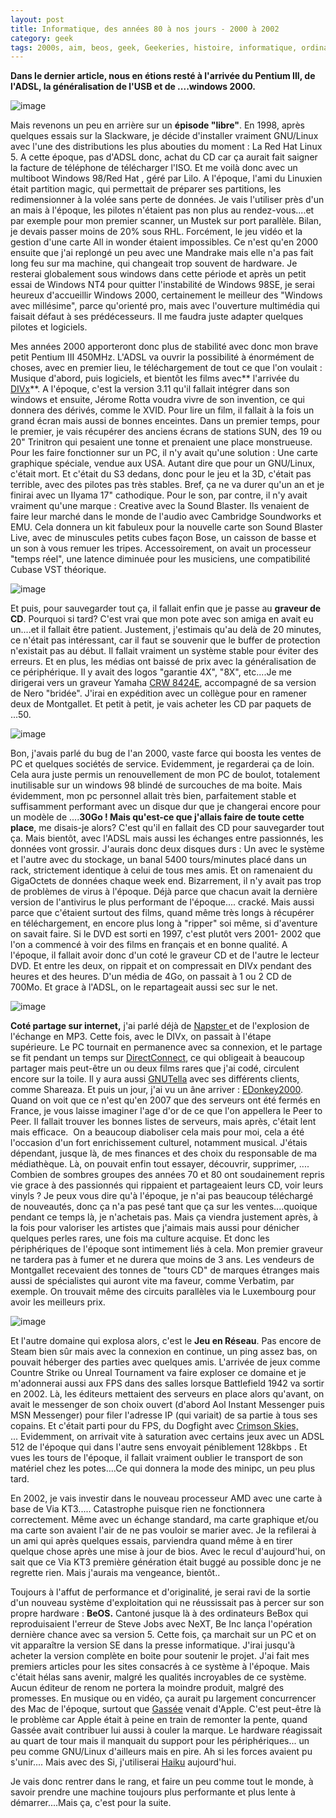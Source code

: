 ```yaml
---
layout: post
title: Informatique, des années 80 à nos jours - 2000 à 2002
category: geek
tags: 2000s, aim, beos, geek, Geekeries, histoire, informatique, ordinateur, retrogaming
---
```

**Dans le dernier article, nous en étions resté à l'arrivée du Pentium III, de l'ADSL, la généralisation de l'USB et de ....windows 2000.**

![image](https://filedn.eu/llqi9IBxlYouGRXYG2xlROb/img/2017/redhat5.jpg)

Mais revenons un peu en arrière sur un **épisode "libre"**. En 1998, après quelques essais sur la Slackware, je décide d'installer vraiment GNU/Linux avec l'une des distributions les plus abouties du moment : La Red Hat Linux 5. A cette époque, pas d'ADSL donc, achat du CD car ça aurait fait saigner la facture de téléphone de télécharger l'ISO. Et me voilà donc avec un multiboot Windows 98/Red Hat , géré par Lilo. A l'époque, l'ami du Linuxien était partition magic, qui permettait de préparer ses partitions, les redimensionner à la volée sans perte de données. Je vais l'utiliser près d'un an mais à l'époque, les pilotes n'étaient pas non plus au rendez-vous....et par exemple pour mon premier scanner, un Mustek sur port parallèle. Bilan, je devais passer moins de 20% sous RHL. Forcément, le jeu vidéo et la gestion d'une carte All in wonder étaient impossibles. Ce n'est qu'en 2000 ensuite que j'ai replongé un peu avec une Mandrake mais elle n'a pas fait long feu sur ma machine, qui changeait trop souvent de hardware. Je resterai globalement sous windows dans cette période et après un petit essai de Windows NT4 pour quitter l'instabilité de Windows 98SE, je serai heureux d'accueillir Windows 2000, certainement le meilleur des "Windows avec millésime", parce qu'orienté pro, mais avec l'ouverture multimédia qui faisait défaut à ses prédécesseurs. Il me faudra juste adapter quelques pilotes et logiciels.

Mes années 2000 apporteront donc plus de stabilité avec donc mon brave petit Pentium III 450MHz. L'ADSL va ouvrir la possibilité à énormément de choses, avec en premier lieu, le téléchargement de tout ce que l'on voulait : Musique d'abord, puis logiciels, et bientôt les films avec** l'arrivée du <a href="https://fr.wikipedia.org/wiki/DivX">DIVx</a>**. A l'époque, c'est la version 3.11 qu'il fallait intégrer dans son windows et ensuite, Jérome Rotta voudra vivre de son invention, ce qui donnera des dérivés, comme le XVID. Pour lire un film, il fallait à la fois un grand écran mais aussi de bonnes enceintes. Dans un premier temps, pour le premier, je vais récupérer des anciens écrans de stations SUN, des 19 ou 20" Trinitron qui pesaient une tonne et prenaient une place monstrueuse. Pour les faire fonctionner sur un PC, il n'y avait qu'une solution : Une carte graphique spéciale, vendue aux USA. Autant dire que pour un GNU/Linux, c'était mort. Et c'était du S3 dedans, donc pour le jeu et la 3D, c'était pas terrible, avec des pilotes pas très stables. Bref, ça ne va durer qu'un an et je finirai avec un IIyama 17" cathodique. Pour le son, par contre, il n'y avait vraiment qu'une marque : Creative avec la Sound Blaster. Ils venaient de faire leur marché dans le monde de l'audio avec Cambridge Soundworks et EMU. Cela donnera un kit fabuleux pour la nouvelle carte son Sound Blaster Live, avec de minuscules petits cubes façon Bose, un caisson de basse et un son à vous remuer les tripes. Accessoirement, on avait un processeur "temps réel", une latence diminuée pour les musiciens, une compatibilité Cubase VST théorique.

![image](https://filedn.eu/llqi9IBxlYouGRXYG2xlROb/img/2017/sblive51.gif)

Et puis, pour sauvegarder tout ça, il fallait enfin que je passe au **graveur de CD**. Pourquoi si tard? C'est vrai que mon pote avec son amiga en avait eu un....et il fallait être patient. Justement, j'estimais qu'au delà de 20 minutes, ce n'était pas intéressant, car il faut se souvenir que le buffer de protection n'existait pas au début. Il fallait vraiment un système stable pour éviter des erreurs. Et en plus, les médias ont baissé de prix avec la généralisation de ce périphérique. Il y avait des logos "garantie 4X", "8X", etc....Je me dirigerai vers un graveur Yamaha <a href="https://www.cnet.com/products/yamaha-crw-8424e-cd-rw-drive-ide-series/specs/">CRW 8424E</a>, accompagné de sa version de Nero "bridée". J'irai en expédition avec un collègue pour en ramener deux de Montgallet. Et petit à petit, je vais acheter les CD par paquets de ...50.

![image](https://filedn.eu/llqi9IBxlYouGRXYG2xlROb/img/2017/dvdrip.jpg)

Bon, j'avais parlé du bug de l'an 2000, vaste farce qui boosta les ventes de PC et quelques sociétés de service. Evidemment, je regarderai ça de loin. Cela aura juste permis un renouvellement de mon PC de boulot, totalement inutilisable sur un windows 98 blindé de surcouches de ma boite. Mais évidemment, mon pc personnel allait très bien, parfaitement stable et suffisamment performant avec un disque dur que je changerai encore pour un modèle de ....**30Go ! Mais qu'est-ce que j'allais faire de toute cette place**, me disais-je alors? C'est qu'il en fallait des CD pour sauvegarder tout ça. Mais bientôt, avec l'ADSL mais aussi les échanges entre passionnés, les données vont grossir. J'aurais donc deux disques durs : Un avec le système et l'autre avec du stockage, un banal 5400 tours/minutes placé dans un rack, strictement identique à celui de tous mes amis. Et on ramenaient du GigaOctets de données chaque week end. Bizarrement, il n'y avait pas trop de problèmes de virus à l'époque. Déjà parce que chacun avait la dernière version de l'antivirus le plus performant de l'époque.... cracké. Mais aussi parce que c'étaient surtout des films, quand même très longs à récupérer en téléchargement, en encore plus long à "ripper" soi même, si d'aventure on savait faire. Si le DVD est sorti en 1997, c'est plutôt vers 2001- 2002 que l'on a commencé à voir des films en français et en bonne qualité. A l'époque, il fallait avoir donc d'un coté le graveur CD et de l'autre le lecteur DVD. Et entre les deux, on rippait et on compressait en DIVx pendant des heures et des heures. D'un média de 4Go, on passait à 1 ou 2 CD de 700Mo. Et grace à l'ADSL, on le repartageait aussi sec sur le net.

![image](https://filedn.eu/llqi9IBxlYouGRXYG2xlROb/img/2017/edonkey2000.gif)

**Coté partage sur internet,** j'ai parlé déjà de <a href="https://cheziceman.wordpress.com/2015/06/24/web-petite-histoire-dun-internaute-1999-a-2001/">Napster </a>et de l'explosion de l'échange en MP3. Cette fois, avec le DIVx, on passait à l'étape supérieure. Le PC tournait en permanence avec sa connexion, et le partage se fit pendant un temps sur <a href="https://fr.wikipedia.org/wiki/Direct_Connect">DirectConnect</a>, ce qui obligeait à beaucoup partager mais peut-être un ou deux films rares que j'ai codé, circulent encore sur la toile. Il y aura aussi <a href="https://fr.wikipedia.org/wiki/Gnutella">GNUTella</a> avec ses différents clients, comme Shareaza. Et puis un jour, j'ai vu un âne arriver : <a href="https://fr.wikipedia.org/wiki/EDonkey2000">EDonkey2000</a>. Quand on voit que ce n'est qu'en 2007 que des serveurs ont été fermés en France, je vous laisse imaginer l'age d'or de ce que l'on appellera le Peer to Peer. Il fallait trouver les bonnes listes de serveurs, mais après, c'était lent mais efficace.  On a beaucoup diaboliser cela mais pour moi, cela a été l'occasion d'un fort enrichissement culturel, notamment musical. J'étais dépendant, jusque là, de mes finances et des choix du responsable de ma médiathèque. Là, on pouvait enfin tout essayer, découvrir, supprimer, .... Combien de sombres groupes des années 70 et 80 ont soudainement repris vie grace à des passionnés qui rippaient et partageaient leurs CD, voir leurs vinyls ? Je peux vous dire qu'à l'époque, je n'ai pas beaucoup téléchargé de nouveautés, donc ça n'a pas pesé tant que ça sur les ventes....quoique pendant ce temps là, je n'achetais pas. Mais ça viendra justement après, à la fois pour valoriser les artistes que j'aimais mais aussi pour dénicher quelques perles rares, une fois ma culture acquise. Et donc les périphériques de l'époque sont intimement liés à cela. Mon premier graveur ne tardera pas à fumer et ne durera que moins de 3 ans. Les vendeurs de Montgallet recevaient des tonnes de "tours CD" de marques étranges mais aussi de spécialistes qui auront vite ma faveur, comme Verbatim, par exemple. On trouvait même des circuits parallèles via le Luxembourg pour avoir les meilleurs prix.

![image](https://filedn.eu/llqi9IBxlYouGRXYG2xlROb/img/2017/aim.jpg)

Et l'autre domaine qui explosa alors, c'est le **Jeu en Réseau**. Pas encore de Steam bien sûr mais avec la connexion en continue, un ping assez bas, on pouvait héberger des parties avec quelques amis. L'arrivée de jeux comme Countre Strike ou Unreal Tournament va faire exploser ce domaine et je m'adonnerai aussi aux FPS dans des salles lorsque Battlefield 1942 va sortir en 2002. Là, les éditeurs mettaient des serveurs en place alors qu'avant, on avait le messenger de son choix ouvert (d'abord Aol Instant Messenger puis MSN Messenger) pour filer l'adresse IP (qui variait) de sa partie à tous ses copains. Et c'était parti pour du FPS, du Dogfight avec <a href="https://fr.wikipedia.org/wiki/Crimson_Skies">Crimson Skies,</a> ... Evidemment, on arrivait vite à saturation avec certains jeux avec un ADSL 512 de l'époque qui dans l'autre sens envoyait péniblement 128kbps . Et vues les tours de l'époque, il fallait vraiment oublier le transport de son matériel chez les potes....Ce qui donnera la mode des minipc, un peu plus tard.

En 2002, je vais investir dans le nouveau processeur AMD avec une carte à base de Via KT3..... Catastrophe puisque rien ne fonctionnera correctement. Même avec un échange standard, ma carte graphique et/ou ma carte son avaient l'air de ne pas vouloir se marier avec. Je la refilerai à un ami qui après quelques essais, parviendra quand même à en tirer quelque chose après une mise à jour de bios. Avec le recul d'aujourd'hui, on sait que ce Via KT3 première génération était buggé au possible donc je ne regrette rien. Mais j'aurais ma vengeance, bientôt..

Toujours à l'affut de performance et d'originalité, je serai ravi de la sortie d'un nouveau système d'exploitation qui ne réussissait pas à percer sur son propre hardware : **BeOS.** Cantoné jusque là à des ordinateurs BeBox qui reproduisaient l'erreur de Steve Jobs avec NeXT, Be Inc lança l'opération dernière chance avec sa version 5. Cette fois, ça marchait sur un PC et on vit apparaître la version SE dans la presse informatique. J'irai jusqu'à acheter la version complète en boite pour soutenir le projet. J'ai fait mes premiers articles pour les sites consacrés à ce système à l'époque. Mais c'était hélas sans avenir, malgré les qualités incroyables de ce système. Aucun éditeur de renom ne portera la moindre produit, malgré des promesses. En musique ou en vidéo, ça aurait pu largement concurrencer des Mac de l'époque, surtout que <a href="https://en.wikipedia.org/wiki/Jean-Louis_Gass%C3%A9e">Gassée</a> venait d'Apple. C'est peut-être là le problème car Apple était à peine en train de remonter la pente, quand Gassée avait contribuer lui aussi à couler la marque. Le hardware réagissait au quart de tour mais il manquait du support pour les périphériques... un peu comme GNU/Linux d'ailleurs mais en pire. Ah si les forces avaient pu s'unir.... Mais avec des Si, j'utiliserai <a href="https://en.wikipedia.org/wiki/Haiku_(operating_system)">Haiku</a> aujourd'hui.

Je vais donc rentrer dans le rang, et faire un peu comme tout le monde, à savoir prendre une machine toujours plus performante et plus lente à démarrer....Mais ça, c'est pour la suite.
